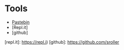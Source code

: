 # Tools

* [Pastebin]
* [Repl.it]
* [github]

[Pastebin]: https://pastebin.com
[repl.it]: https://repl.i)
[github]: https://github.com/sroller

